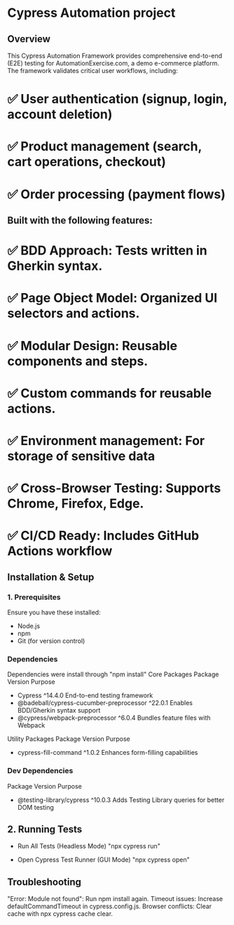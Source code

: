 # Cypress Automation project
## Overview
This Cypress Automation Framework provides comprehensive end-to-end (E2E) testing for AutomationExercise.com,
 a demo e-commerce platform. The framework validates critical user workflows, including:
# ✅ User authentication (signup, login, account deletion)
# ✅ Product management (search, cart operations, checkout)
# ✅ Order processing (payment flows)

## Built with the following features:

 # ✅ BDD Approach: Tests written in Gherkin syntax.
 # ✅ Page Object Model: Organized UI selectors and  actions.
 # ✅ Modular Design: Reusable components and steps.
 # ✅ Custom commands for reusable actions.
 # ✅ Environment management: For storage of sensitive data
 # ✅ Cross-Browser Testing: Supports Chrome, Firefox, Edge.
 # ✅ CI/CD Ready: Includes GitHub Actions workflow

## Installation & Setup
### 1. Prerequisites
  Ensure you have these installed:
  - Node.js 
  - npm 
  - Git (for version control)

### Dependencies
Dependencies were install through "npm install"
  Core Packages
  Package	                                  Version	          Purpose
  -  Cypress	                                  ^14.4.0	         End-to-end testing framework
  - @badeball/cypress-cucumber-preprocessor	  ^22.0.1	         Enables BDD/Gherkin syntax support
  - @cypress/webpack-preprocessor	              ^6.0.4	         Bundles feature files with Webpack

  Utility Packages
  Package	                                 Version	         Purpose
  - cypress-fill-command	                     ^1.0.2	             Enhances form-filling capabilities

### Dev Dependencies
  Package	                              Version	            Purpose
  - @testing-library/cypress	              ^10.0.3	            Adds Testing Library queries for better DOM testing

## 2. Running Tests
   - Run All Tests (Headless Mode)
   "npx cypress run"

   - Open Cypress Test Runner (GUI Mode)
   "npx cypress open"

## Troubleshooting
"Error: Module not found": Run npm install again.
Timeout issues: Increase defaultCommandTimeout in cypress.config.js.
Browser conflicts: Clear cache with npx cypress cache clear.


 
